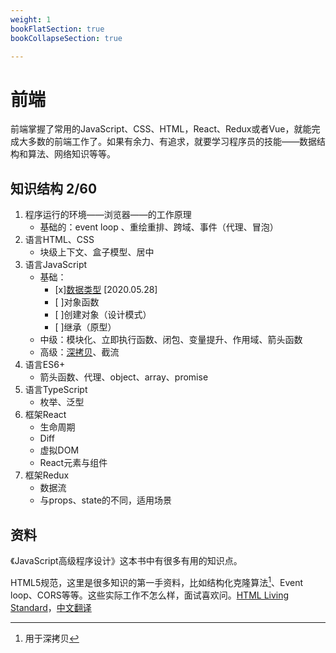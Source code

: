 ```yaml
---
weight: 1
bookFlatSection: true
bookCollapseSection: true

---
```


# 前端

前端掌握了常用的JavaScript、CSS、HTML，React、Redux或者Vue，就能完成大多数的前端工作了。如果有余力、有追求，就要学习程序员的技能——数据结构和算法、网络知识等等。

## 知识结构 2/60

1. 程序运行的环境——浏览器——的工作原理
    - 基础的：event loop 、重绘重排、跨域、事件（代理、冒泡）
1. 语言HTML、CSS
    - 块级上下文、盒子模型、居中
1. 语言JavaScript
    - 基础：
        - [x][数据类型][a2] [2020.05.28]
        - [ ]对象函数
        - [ ]创建对象（设计模式）
        - [ ]继承（原型）
    - 中级：模块化、立即执行函数、闭包、变量提升、作用域、箭头函数
    - 高级：[深拷贝][a1]、截流
1. 语言ES6+
    - 箭头函数、代理、object、array、promise
1. 语言TypeScript
    - 枚举、泛型
1. 框架React
    - 生命周期
    - Diff
    - 虚拟DOM
    - React元素与组件
1. 框架Redux
    - 数据流
    - 与props、state的不同，适用场景

## 资料

《JavaScript高级程序设计》这本书中有很多有用的知识点。

HTML5规范，这里是很多知识的第一手资料，比如结构化克隆算法[^1]、Event loop、CORS等等。这些实际工作不怎么样，面试喜欢问。[HTML Living Standard](https://html.spec.whatwg.org/multipage/structured-data.html)，[中文翻译](https://whatwg-cn.github.io/html)


[^1]: 用于深拷贝

[a1]:/docs/0.前端/深浅拷贝/
[a2]:/docs/0.前端/数据类型/
